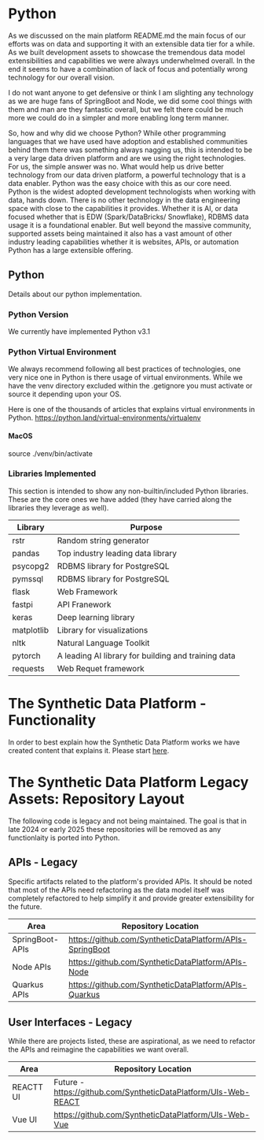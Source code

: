 # Python
As we discussed on the main platform README.md the main focus of our efforts was on data 
and supporting it with an extensible data tier for a while. As we 
built development assets to showcase the tremendous data model extensibilities and 
capabilities we were always underwhelmed overall. In the end it seems to have a combination
of lack of focus and potentially wrong technology for our overall vision.

I do not want anyone to get defensive or think I am slighting any technology as 
we are huge fans of SpringBoot and Node, we did some cool things with them 
and man are they fantastic overall, but we felt there could be much more we could do in a 
simpler and more enabling long term manner.

So, how and why did we choose Python? While other programming languages that we have used have 
adoption and established communities behind them there was something always nagging us, this is
intended to be a very large data driven platform and are we using the right technologies.
For us, the simple answer was no. What would help us drive better technology from our data driven platform, a 
powerful technology that is a data enabler. Python was the easy choice with this as our core 
need. Python is the widest adopted development technologists
when working with data, hands down. There is no other technology in the data engineering space with
close to the capabilities it provides. Whether it is AI, or data focused whether that is EDW (Spark/DataBricks/
Snowflake), RDBMS data usage it is a foundational enabler. But well beyond the massive community, supported
assets being maintained it also has a vast amount of other industry leading capabilities whether it is
websites, APIs, or automation Python has a large extensible offering.

## Python 
Details about our python implementation.

### Python Version
We currently have implemented Python v3.1

### Python Virtual Environment
We always recommend following all best practices of technologies, one very nice one in Python is
there usage of virtual environments. While we have the venv directory excluded within the .getignore
you must activate or source it depending upon your OS.

Here is one of the thousands of articles that explains virtual environments in Python.
https://python.land/virtual-environments/virtualenv

#### MacOS
source ./venv/bin/activate

### Libraries Implemented
This section is intended to show any non-builtin/included Python libraries. These are the core
ones we have added (they have carried along the libraries they leverage as well).

| Library    | Purpose                                           | 
|------------|---------------------------------------------------|
| rstr       | Random string generator                           |
| pandas     | Top industry leading data library                 |                                   |
| psycopg2   | RDBMS library for PostgreSQL                      |
| pymssql    | RDBMS library for PostgreSQL                      |
| flask      | Web Framework                                     |
| fastpi     | API Franework  <br/>                              |
| keras      | Deep learning library                             |
| matplotlib | Library for visualizations                        |
| nltk       | Natural Language Toolkit                          |        
| pytorch    | A leading AI library for building and training data |
| requests   | Web Requet framework                              |

# The Synthetic Data Platform - Functionality
In order to best explain how the Synthetic Data Platform works we have created content
that explains it. Please start <a href="https://github.com/SyntheticDataPlatform/Python/blob/main/Platform-Areas.md" target="_blank">here</a>.

# The Synthetic Data Platform Legacy Assets: Repository Layout
The following code is legacy and not being maintained. The goal is that in late 2024 or early 2025 these repositories will
be removed as any functionlaity is ported into Python.

## APIs - Legacy
Specific artifacts related to the platform's provided APIs. It should be noted that most of the APIs need refactoring as the data model
itself was completely refactored to help simplify it and provide greater extensibility for the future.

| Area                 | Repository Location                                                                                            | 
|----------------------|------------------------------------------------------------------------------------------------------------|
| SpringBoot-APIs      |https://github.com/SyntheticDataPlatform/APIs-SpringBoot  |
| Node APIs            |https://github.com/SyntheticDataPlatform/APIs-Node    |
| Quarkus APIs         |https://github.com/SyntheticDataPlatform/APIs-Quarkus |

## User Interfaces - Legacy
While there are projects listed, these are aspirational, as we need to refactor the APIs and reimagine the capabilities we want overall.

| Area                 | Repository Location                                                                                           | 
|----------------------|------------------------------------------------------------------------------------------------------------|
| REACTT UI            | Future - https://github.com/SyntheticDataPlatform/UIs-Web-REACT|
| Vue UI               |https://github.com/SyntheticDataPlatform/UIs-Web-Vue|

